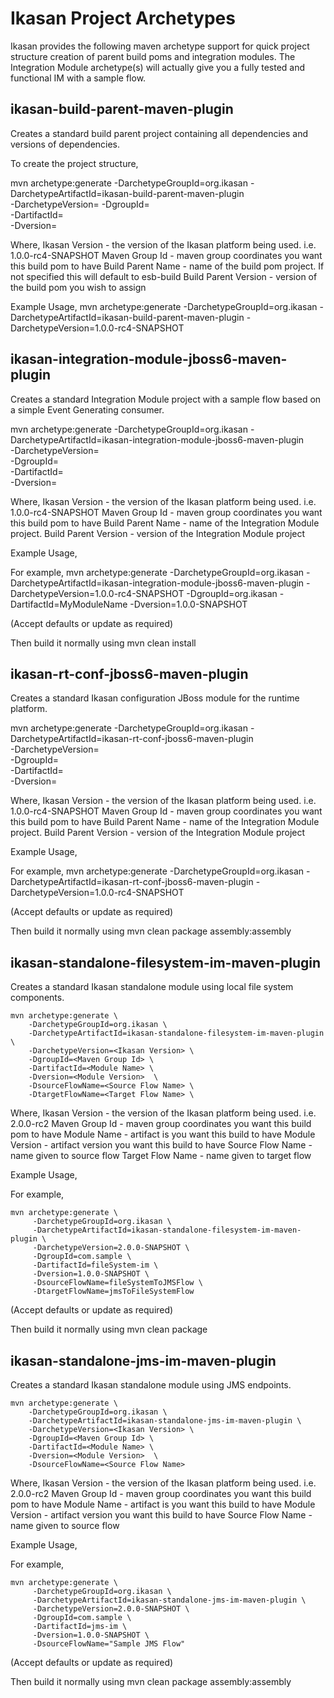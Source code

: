 Ikasan Project Archetypes
=========================
Ikasan provides the following maven archetype support for quick project structure creation of parent build poms and integration modules.
The Integration Module archetype(s) will actually give you a fully tested and functional IM with a sample flow.

ikasan-build-parent-maven-plugin
--------------------------------
Creates a standard build parent project containing all dependencies and versions of dependencies.

To create the project structure,

mvn archetype:generate -DarchetypeGroupId=org.ikasan -DarchetypeArtifactId=ikasan-build-parent-maven-plugin \
-DarchetypeVersion=<Ikasan Version>
-DgroupId=<Maven Group Id> \
-DartifactId=<Build Parent Name> \
-Dversion=<Build Parent Version>

Where,
 Ikasan Version       - the version of the Ikasan platform being used. i.e. 1.0.0-rc4-SNAPSHOT
 Maven Group Id       - maven group coordinates you want this build pom to have
 Build Parent Name    - name of the build pom project. If not specified this will default to esb-build
 Build Parent Version - version of the build pom you wish to assign
 
Example Usage,
mvn archetype:generate -DarchetypeGroupId=org.ikasan -DarchetypeArtifactId=ikasan-build-parent-maven-plugin -DarchetypeVersion=1.0.0-rc4-SNAPSHOT

ikasan-integration-module-jboss6-maven-plugin
---------------------------------------------
Creates a standard Integration Module project with a sample flow based on a simple Event Generating consumer.

mvn archetype:generate -DarchetypeGroupId=org.ikasan -DarchetypeArtifactId=ikasan-integration-module-jboss6-maven-plugin \
-DarchetypeVersion=<Ikasan Version> \
-DgroupId=<Maven Group Id> \
-DartifactId=<Module Name> \
-Dversion=<Module Version>

Where,
 Ikasan Version       - the version of the Ikasan platform being used. i.e. 1.0.0-rc4-SNAPSHOT
 Maven Group Id       - maven group coordinates you want this build pom to have
 Build Parent Name    - name of the Integration Module project.
 Build Parent Version - version of the Integration Module project
 
Example Usage,

For example,
mvn archetype:generate -DarchetypeGroupId=org.ikasan -DarchetypeArtifactId=ikasan-integration-module-jboss6-maven-plugin -DarchetypeVersion=1.0.0-rc4-SNAPSHOT -DgroupId=org.ikasan -DartifactId=MyModuleName -Dversion=1.0.0-SNAPSHOT 

(Accept defaults or update as required)

Then build it normally using mvn clean install


ikasan-rt-conf-jboss6-maven-plugin
---------------------------------------------
Creates a standard Ikasan configuration JBoss module for the runtime platform.

mvn archetype:generate -DarchetypeGroupId=org.ikasan -DarchetypeArtifactId=ikasan-rt-conf-jboss6-maven-plugin \
-DarchetypeVersion=<Ikasan Version> \
-DgroupId=<Maven Group Id> \
-DartifactId=<Module Name> \
-Dversion=<Module Version>

Where,
 Ikasan Version       - the version of the Ikasan platform being used. i.e. 1.0.0-rc4-SNAPSHOT
 Maven Group Id       - maven group coordinates you want this build pom to have
 Build Parent Name    - name of the Integration Module project.
 Build Parent Version - version of the Integration Module project

Example Usage,

For example,
mvn archetype:generate -DarchetypeGroupId=org.ikasan -DarchetypeArtifactId=ikasan-rt-conf-jboss6-maven-plugin -DarchetypeVersion=1.0.0-rc4-SNAPSHOT

(Accept defaults or update as required)

Then build it normally using mvn clean package assembly:assembly


ikasan-standalone-filesystem-im-maven-plugin
---------------------------------------------
Creates a standard Ikasan standalone module using local file system components.

```
mvn archetype:generate \
    -DarchetypeGroupId=org.ikasan \   
    -DarchetypeArtifactId=ikasan-standalone-filesystem-im-maven-plugin \
    -DarchetypeVersion=<Ikasan Version> \  
    -DgroupId=<Maven Group Id> \ 
    -DartifactId=<Module Name> \  
    -Dversion=<Module Version>  \   
    -DsourceFlowName=<Source Flow Name> \     
    -DtargetFlowName=<Target Flow Name> \
```
    
Where,
 Ikasan Version       - the version of the Ikasan platform being used. i.e. 2.0.0-rc2
 Maven Group Id       - maven group coordinates you want this build pom to have
 Module Name          - artifact is you want this build to have
 Module Version       - artifact version you want this build to have
 Source Flow Name     - name given to source flow
 Target Flow Name     - name given to target flow


Example Usage,

For example,
```
mvn archetype:generate \   
     -DarchetypeGroupId=org.ikasan \ 
     -DarchetypeArtifactId=ikasan-standalone-filesystem-im-maven-plugin \
     -DarchetypeVersion=2.0.0-SNAPSHOT \
     -DgroupId=com.sample \
     -DartifactId=fileSystem-im \     
     -Dversion=1.0.0-SNAPSHOT \
     -DsourceFlowName=fileSystemToJMSFlow \
     -DtargetFlowName=jmsToFileSystemFlow 
```
(Accept defaults or update as required)

Then build it normally using mvn clean package 


ikasan-standalone-jms-im-maven-plugin
---------------------------------------------
Creates a standard Ikasan standalone module using JMS endpoints.

```
mvn archetype:generate \
    -DarchetypeGroupId=org.ikasan \   
    -DarchetypeArtifactId=ikasan-standalone-jms-im-maven-plugin \
    -DarchetypeVersion=<Ikasan Version> \  
    -DgroupId=<Maven Group Id> \ 
    -DartifactId=<Module Name> \  
    -Dversion=<Module Version>  \   
    -DsourceFlowName=<Source Flow Name>
```
    
Where,
 Ikasan Version       - the version of the Ikasan platform being used. i.e. 2.0.0-rc2
 Maven Group Id       - maven group coordinates you want this build pom to have
 Module Name          - artifact is you want this build to have
 Module Version       - artifact version you want this build to have
 Source Flow Name     - name given to source flow

Example Usage,

For example,
```
mvn archetype:generate \   
     -DarchetypeGroupId=org.ikasan \ 
     -DarchetypeArtifactId=ikasan-standalone-jms-im-maven-plugin \
     -DarchetypeVersion=2.0.0-SNAPSHOT \
     -DgroupId=com.sample \
     -DartifactId=jms-im \     
     -Dversion=1.0.0-SNAPSHOT \
     -DsourceFlowName="Sample JMS Flow"
```
(Accept defaults or update as required)

Then build it normally using mvn clean package assembly:assembly